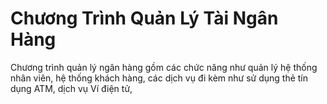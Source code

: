 # Chương Trình Quản Lý Tài Ngân Hàng

Chương trình quản lý ngân hàng gồm các chức năng như quản lý hệ thống  nhân viên, hệ thống khách hàng, các dịch vụ đi kèm như sử dụng thẻ tín dụng ATM, dịch vụ Ví điện tử,
